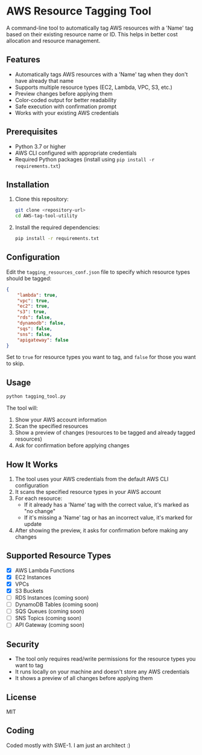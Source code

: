# AWS Resource Tagging Tool

A command-line tool to automatically tag AWS resources with a 'Name' tag based on their existing resource name or ID. This helps in better cost allocation and resource management.

## Features

- Automatically tags AWS resources with a 'Name' tag when they don't have already that name
- Supports multiple resource types (EC2, Lambda, VPC, S3, etc.)
- Preview changes before applying them
- Color-coded output for better readability
- Safe execution with confirmation prompt
- Works with your existing AWS credentials

## Prerequisites

- Python 3.7 or higher
- AWS CLI configured with appropriate credentials
- Required Python packages (install using `pip install -r requirements.txt`)

## Installation

1. Clone this repository:
   ```bash
   git clone <repository-url>
   cd AWS-tag-tool-utility
   ```

2. Install the required dependencies:
   ```bash
   pip install -r requirements.txt
   ```

## Configuration

Edit the `tagging_resources_conf.json` file to specify which resource types should be tagged:

```json
{
    "lambda": true,
    "vpc": true,
    "ec2": true,
    "s3": true,
    "rds": false,
    "dynamodb": false,
    "sqs": false,
    "sns": false,
    "apigateway": false
}
```

Set to `true` for resource types you want to tag, and `false` for those you want to skip.

## Usage

```bash
python tagging_tool.py
```

The tool will:
1. Show your AWS account information
2. Scan the specified resources
3. Show a preview of changes (resources to be tagged and already tagged resources)
4. Ask for confirmation before applying changes

## How It Works

1. The tool uses your AWS credentials from the default AWS CLI configuration
2. It scans the specified resource types in your AWS account
3. For each resource:
   - If it already has a 'Name' tag with the correct value, it's marked as "no change"
   - If it's missing a 'Name' tag or has an incorrect value, it's marked for update
4. After showing the preview, it asks for confirmation before making any changes

## Supported Resource Types

- [x] AWS Lambda Functions
- [x] EC2 Instances
- [x] VPCs
- [x] S3 Buckets
- [ ] RDS Instances (coming soon)
- [ ] DynamoDB Tables (coming soon)
- [ ] SQS Queues (coming soon)
- [ ] SNS Topics (coming soon)
- [ ] API Gateway (coming soon)

## Security

- The tool only requires read/write permissions for the resource types you want to tag
- It runs locally on your machine and doesn't store any AWS credentials
- It shows a preview of all changes before applying them

## License

MIT


## Coding

Coded mostly with SWE-1. I am just an architect :)
